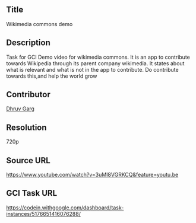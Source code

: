 ## Title
Wikimedia commons demo

## Description
Task for GCI
Demo video for wikimedia commons.
It is an app to contribute towards Wikipedia through its parent company wikimedia.
It states about what is relevant and what is not in the app to contribute.
Do contribute towards this,and help the world grow

## Contributor
[Dhruv Garg](https://www.youtube.com/channel/UCeuqfVZ97jq1zaeT9MP_kdg)

## Resolution
720p

## Source URL
https://www.youtube.com/watch?v=3uMI8VGRKCQ&feature=youtu.be

## GCI Task URL
https://codein.withgoogle.com/dashboard/task-instances/5176651416076288/